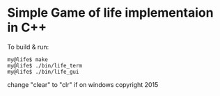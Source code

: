 # Simple Game of life implementaion in C++

To build & run:
```
my@life$ make
my@life$ ./bin/life_term
my@life$ ./bin/life_gui

```
change "clear" to "clr" if on windows
copyright 2015
